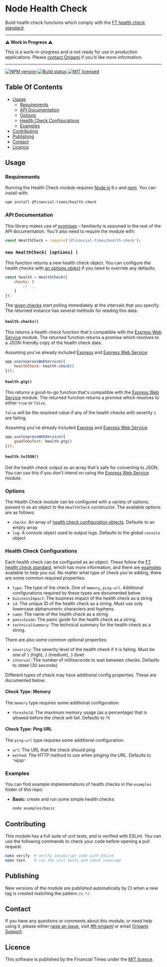 
Node Health Check
=================

Build health check functions which comply with the [FT health check standard].


---

**:warning: Work In Progress :warning:**

This is a work-in-progress and is not ready for use in production applications. Please [contact Origami](#contact) if you'd like more information.

---


[![NPM version](https://img.shields.io/npm/v/@financial-times/health-check.svg)](https://www.npmjs.com/package/@financial-times/health-check)
[![Build status](https://img.shields.io/circleci/project/Financial-Times/node-health-check.svg)](https://circleci.com/gh/Financial-Times/node-health-check)
[![MIT licensed](https://img.shields.io/badge/license-MIT-blue.svg)][license]


Table Of Contents
-----------------

  - [Usage](#usage)
    - [Requirements](#requirements)
    - [API Documentation](#api-documentation)
    - [Options](#options)
    - [Health Check Configurations](#health-check-configurations)
    - [Examples](#examples)
  - [Contributing](#contributing)
  - [Publishing](#publishing)
  - [Contact](#contact)
  - [Licence](#licence)


Usage
-----

### Requirements

Running the Health Check module requires [Node.js] 6.x and [npm]. You can install with:

```sh
npm install @financial-times/health-check
```

### API Documentation

This library makes use of [promises] – familiarity is assumed in the rest of the API documentation. You'll also need to require the module with:

```js
const HealthCheck = require('@financial-times/health-check');
```

### `new HealthCheck( [options] )`

This function returns a new health check object. You can configure the health checks with [an options object](#options) if you need to override any defaults.

```js
const health = HealthCheck({
    checks: [
        // ...
    ]
});
```

The [given checks](#health-check-configurations) start polling immediately at the intervals that you specify. The returned instance has several methods for reading this data.

#### `health.checks()`

This returns a health check function that's compatible with the [Express Web Service] module. The returned function returns a promise which resolves to a JSON-friendly copy of the health check data.

Assuming you've already included [Express] and [Express Web Service]:

```js
app.use(expressWebService({
    healthCheck: health.check()
}));
```

#### `health.gtg()`

This returns a good-to-go function that's compatible with the [Express Web Service] module. The returned function returns a promise which resolves to either `true` or `false`.

`false` will be the resolved value if any of the health checks with severity `1` are failing.

Assuming you've already included [Express] and [Express Web Service]:

```js
app.use(expressWebService({
    goodToGoTest: health.gtg()
}));
```

#### `health.toJSON()`

Get the health check output as an array that's safe for converting to JSON. You can use this if you don't intend on using the [Express Web Service] module.

### Options

The Health Check module can be configured with a variety of options, passed in as an object to the `HealthCheck` constructor. The available options are as follows:

  - `checks`: An array of [health check configuration objects](#health-check-configurations). Defaults to an empty array
  - `log`: A console object used to output logs. Defaults to the global `console` object

### Health Check Configurations

Each health check can be configured as an object. These follow the [FT health check standard], which has more information, and there are [examples](#examples) available to help you out. No matter what type of check you're adding, there are some common required properties:

  - `type`: The type of the check. One of `memory`, `ping-url`. Additional configurations required by these types are documented below
  - `businessImpact`: The business impact of the health check as a string
  - `id`: The unique ID of the health check as a string. Must use only lowercase alphanumeric characters and hyphens.
  - `name`: The name of the health check as a string.
  - `panicGuide`: The panic guide for the health check as a string.
  - `technicalSummary`: The technical summary for the health check as a string.

There are also some common optional properties:

  - `severity`: The severity level of the health check if it is failing. Must be one of `1` (high), `2` (medium), `3` (low)
  - `interval`: The number of milliseconds to wait between checks. Defaults to `30000` (30 seconds)

Different types of check may have additional config properties. These are documented below.

#### Check Type: Memory

The `memory` type requires some additional configuration:

  - `threshold`: The maximum memory usage (as a percentage) that is allowed before the check will fail. Defaults to `75`

#### Check Type: Ping URL

The `ping-url` type requires some additional configuration:

  - `url`: The URL that the check should ping
  - `method`: The HTTP method to use when pinging the URL. Defaults to `"HEAD"`

### Examples

You can find example implementations of health checks in the `examples` folder of this repo:

  - **Basic:** create and run some simple health checks:

    ```sh
    node examples/basic
    ```


Contributing
------------

This module has a full suite of unit tests, and is verified with ESLint. You can use the following commands to check your code before opening a pull request.

```sh
make verify  # verify JavaScript code with ESLint
make test    # run the unit tests and check coverage
```


Publishing
----------

New versions of the module are published automatically by CI when a new tag is created matching the pattern `/v.*/`.


Contact
-------

If you have any questions or comments about this module, or need help using it, please either [raise an issue][issues], visit [#ft-origami] or email [Origami Support].


Licence
-------

This software is published by the Financial Times under the [MIT licence][license].




[#ft-origami]: https://financialtimes.slack.com/messages/ft-origami/
[express]: https://expressjs.com/
[express web service]: https://github.com/Financial-Times/express-web-service
[ft health check standard]: https://docs.google.com/a/ft.com/document/d/18hefJjImF5IFp9WvPAm9Iq5_GmWzI9ahlKSzShpQl1s/edit?usp=sharing
[issues]: https://github.com/Financial-Times/node-health-check/issues
[license]: http://opensource.org/licenses/MIT
[node.js]: https://nodejs.org/
[npm]: https://www.npmjs.com/
[origami support]: mailto:origami-support@ft.com
[promises]: https://developer.mozilla.org/en/docs/Web/JavaScript/Reference/Global_Objects/Promise
